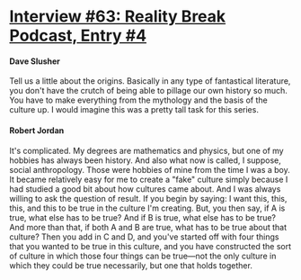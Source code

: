 # [Interview #63: Reality Break Podcast, Entry #4](https://www.theoryland.com/intvmain.php?i=63#4)

#### Dave Slusher

Tell us a little about the origins. Basically in any type of fantastical literature, you don't have the crutch of being able to pillage our own history so much. You have to make everything from the mythology and the basis of the culture up. I would imagine this was a pretty tall task for this series.

#### Robert Jordan

It's complicated. My degrees are mathematics and physics, but one of my hobbies has always been history. And also what now is called, I suppose, social anthropology. Those were hobbies of mine from the time I was a boy. It became relatively easy for me to create a "fake" culture simply because I had studied a good bit about how cultures came about. And I was always willing to ask the question of result. If you begin by saying: I want this, this, this, and this to be true in the culture I'm creating. But, you then say, if A is true, what else has to be true? And if B is true, what else has to be true? And more than that, if both A and B are true, what has to be true about that culture? Then you add in C and D, and you've started off with four things that you wanted to be true in this culture, and you have constructed the sort of culture in which those four things can be true—not the only culture in which they could be true necessarily, but one that holds together.

